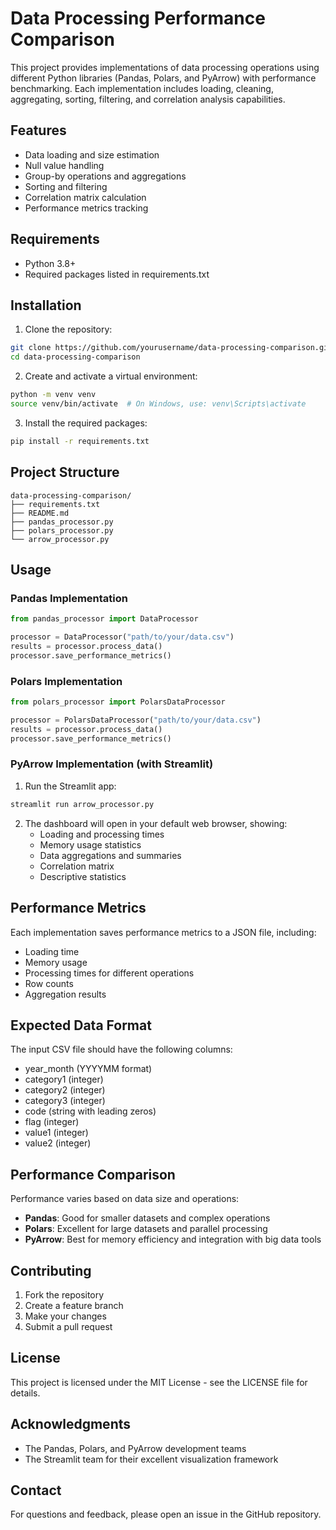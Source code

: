 # Data Processing Performance Comparison

This project provides implementations of data processing operations using different Python libraries (Pandas, Polars, and PyArrow) with performance benchmarking. Each implementation includes loading, cleaning, aggregating, sorting, filtering, and correlation analysis capabilities.

## Features

- Data loading and size estimation
- Null value handling
- Group-by operations and aggregations
- Sorting and filtering
- Correlation matrix calculation
- Performance metrics tracking

## Requirements

- Python 3.8+
- Required packages listed in requirements.txt

## Installation

1. Clone the repository:

```bash
git clone https://github.com/yourusername/data-processing-comparison.git
cd data-processing-comparison
```

2. Create and activate a virtual environment:

```bash
python -m venv venv
source venv/bin/activate  # On Windows, use: venv\Scripts\activate
```

3. Install the required packages:

```bash
pip install -r requirements.txt
```

## Project Structure

```
data-processing-comparison/
├── requirements.txt
├── README.md
├── pandas_processor.py
├── polars_processor.py
└── arrow_processor.py
```

## Usage

### Pandas Implementation

```python
from pandas_processor import DataProcessor

processor = DataProcessor("path/to/your/data.csv")
results = processor.process_data()
processor.save_performance_metrics()
```

### Polars Implementation

```python
from polars_processor import PolarsDataProcessor

processor = PolarsDataProcessor("path/to/your/data.csv")
results = processor.process_data()
processor.save_performance_metrics()
```

### PyArrow Implementation (with Streamlit)

1. Run the Streamlit app:

```bash
streamlit run arrow_processor.py
```

2. The dashboard will open in your default web browser, showing:
   - Loading and processing times
   - Memory usage statistics
   - Data aggregations and summaries
   - Correlation matrix
   - Descriptive statistics

## Performance Metrics

Each implementation saves performance metrics to a JSON file, including:
- Loading time
- Memory usage
- Processing times for different operations
- Row counts
- Aggregation results

## Expected Data Format

The input CSV file should have the following columns:
- year_month (YYYYMM format)
- category1 (integer)
- category2 (integer)
- category3 (integer)
- code (string with leading zeros)
- flag (integer)
- value1 (integer)
- value2 (integer)

## Performance Comparison

Performance varies based on data size and operations:
- **Pandas**: Good for smaller datasets and complex operations
- **Polars**: Excellent for large datasets and parallel processing
- **PyArrow**: Best for memory efficiency and integration with big data tools

## Contributing

1. Fork the repository
2. Create a feature branch
3. Make your changes
4. Submit a pull request

## License

This project is licensed under the MIT License - see the LICENSE file for details.

## Acknowledgments

- The Pandas, Polars, and PyArrow development teams
- The Streamlit team for their excellent visualization framework

## Contact

For questions and feedback, please open an issue in the GitHub repository.
